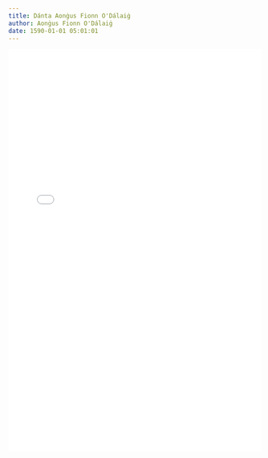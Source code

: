 ```yaml
---
title: Dánta Aonġus Fionn O'Dálaiġ
author: Aonġus Fionn O'Dálaiġ
date: 1590-01-01 05:01:01
---
```


<div>
	<iframe src="/PDFjs/web/viewer.html?file=../../1590/01/01/Danta-Aongus-Fionn-O-Dalaig/Danta do chum Aonghus Fionn O Dalaigh.pdf" width="100%" height="800px" frameborder="0"></iframe>
</div>
